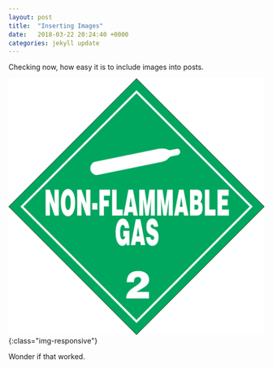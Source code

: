 ```yaml
---
layout: post
title:  "Inserting Images"
date:   2018-03-22 20:24:40 +0000
categories: jekyll update
---
```


Checking now, how easy it is to include images into posts.

![NonFlammable](images/Nonflammable_Gas_Sticker.png){:class="img-responsive"}

Wonder if that worked.

